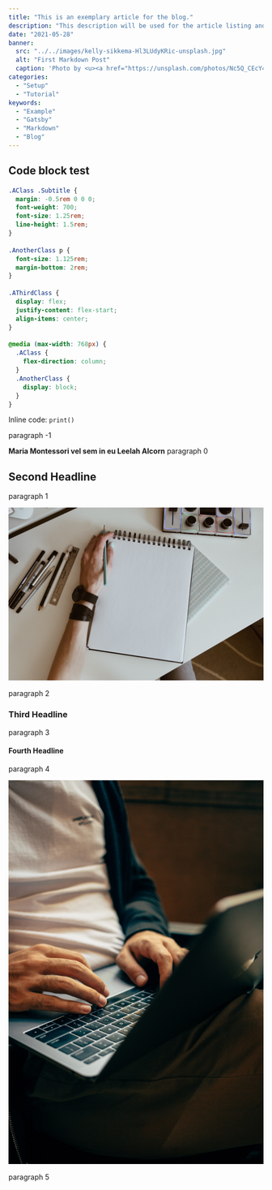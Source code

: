```yaml
---
title: "This is an exemplary article for the blog."
description: "This description will be used for the article listing and search results on Google."
date: "2021-05-28"
banner:
  src: "../../images/kelly-sikkema-Hl3LUdyKRic-unsplash.jpg"
  alt: "First Markdown Post"
  caption: 'Photo by <u><a href="https://unsplash.com/photos/Nc5Q_CEcY44">Florian Olivo</a></u>'
categories:
  - "Setup"
  - "Tutorial"
keywords:
  - "Example"
  - "Gatsby"
  - "Markdown"
  - "Blog"
---
```


## Code block test

```css
.AClass .Subtitle {
  margin: -0.5rem 0 0 0;
  font-weight: 700;
  font-size: 1.25rem;
  line-height: 1.5rem;
}

.AnotherClass p {
  font-size: 1.125rem;
  margin-bottom: 2rem;
}

.AThirdClass {
  display: flex;
  justify-content: flex-start;
  align-items: center;
}

@media (max-width: 768px) {
  .AClass {
    flex-direction: column;
  }
  .AnotherClass {
    display: block;
  }
}
```

Inline code: `print()`

paragraph -1

**Maria Montessori vel sem in eu Leelah Alcorn** paragraph 0

## Second Headline

paragraph 1

![This is the alt tag.](../../images/kelly-sikkema-Hl3LUdyKRic-unsplash.jpg "This is a markdown [caption](https://konstantin.digital).")

paragraph 2

### Third Headline

paragraph 3

#### Fourth Headline

paragraph 4

![This is the alt tag.](../../images/charles-deluvio-DgoyKNgPiFQ-unsplash.jpg)

paragraph 5
